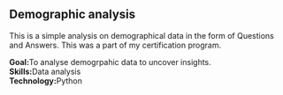 ## Demographic analysis
<p>This is a simple analysis on demographical data in the form of Questions and Answers. This was a part of my certification program.</p>
<div></div>
<div><b>Goal:</b>To analyse demogrpahic data to uncover insights.</div>
<div></div>
<div><b>Skills:</b>Data analysis</div>
<div></div>
<div><b>Technology:</b>Python</div>
